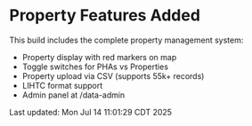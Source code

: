 # Property Features Added

This build includes the complete property management system:
- Property display with red markers on map
- Toggle switches for PHAs vs Properties
- Property upload via CSV (supports 55k+ records)
- LIHTC format support
- Admin panel at /data-admin

Last updated: Mon Jul 14 11:01:29 CDT 2025

